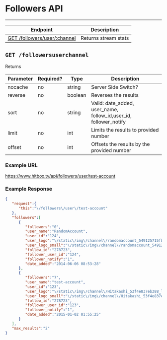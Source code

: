 # Followers API
***


| Endpoint | Description |
| ---- | --------------- |
| [GET /followers/user/:channel](/.md#get-followersuserchannel) | Returns stream stats |

## `GET /followersuserchannel`

Returns

| Parameter | Required? | Type | Description |
| --- | --- | --- | --- |
| nocache | no | string | Server Side Switch? |
| reverse | no | boolean | Reverses the results |
| sort | no | string | Valid: date_added, user_name, follow_id,user_id, follower_notify |
| limit | no | int | Limits the results to provided number |
| offset | no | int | Offsets the results by the provided number |

### Example URL

https://www.hitbox.tv/api/followers/user/test-account

### Example Response 

```json
{
   "request":{
      "this":"\/followers\/user\/test-account"
   },
   "followers":[
      {
         "followers":"0",
         "user_name":"RandomAccount",
         "user_id":"124",
         "user_logo":"\/static\/img\/channel\/randomaccount_549125715fb44_large.png",
         "user_logo_small":"\/static\/img\/channel\/randomaccount_549125715fb44_small.png",
         "follow_id":"278723",
         "follower_user_id":"124",
         "follower_notify":"1",
         "date_added":"2014-06-06 08:53:28"
      },
      {
         "followers":"7",
         "user_name":"test-account",
         "user_id":"123",
         "user_logo":"\/static\/img\/channel\/Hitakashi_53f4e837eb388_large.png",
         "user_logo_small":"\/static\/img\/channel\/Hitakashi_53f4e837eb388_small.png",
         "follow_id":"278723",
         "follower_user_id":"123",
         "follower_notify":"1",
         "date_added":"2015-01-02 01:55:25"
      }
   ],
   "max_results":"2"
}
```
